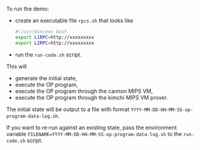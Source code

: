 To run the demo:
* create an executable file `rpcs.sh` that looks like
  ```bash
  #!/usr/bin/env bash
  export L1RPC=http://xxxxxxxxx
  export L2RPC=http://xxxxxxxxx
  ```
* run the `run-code.sh` script.

This will
* generate the initial state,
* execute the OP program,
* execute the OP program through the cannon MIPS VM,
* execute the OP program through the kimchi MIPS VM prover.

The initial state will be output to a file with format `YYYY-MM-DD-HH-MM-SS-op-program-data-log.sh`.

If you want to re-run against an existing state, pass the environment variable `FILENAME=YYYY-MM-DD-HH-MM-SS-op-program-data-log.sh` to the `run-code.sh` script.
